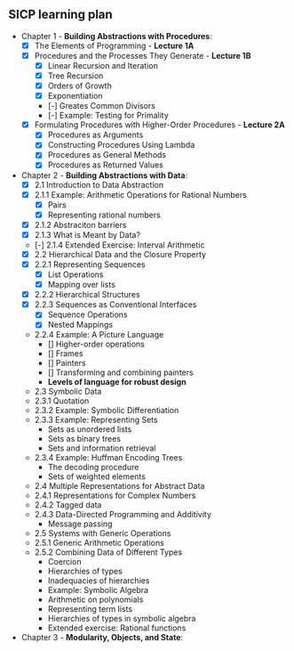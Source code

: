 ## SICP learning plan
* Chapter 1 - **Building Abstractions with Procedures**:
  - [x] The Elements of Programming - **Lecture 1A**
  - [x] Procedures and the Processes They Generate - **Lecture 1B**
    - [x] Linear Recursion and Iteration
    - [x] Tree Recursion
    - [x] Orders of Growth
    - [x] Exponentiation
    - [-] Greates Common Divisors
    - [-] Example: Testing for Primality 
  - [x] Formulating Procedures with Higher-Order Procedures - **Lecture 2A**
    - [x] Procedures as Arguments
    - [x] Constructing Procedures Using Lambda
    - [x] Procedures as General Methods
    - [x] Procedures as Returned Values  
* Chapter 2 - **Building Abstractions with Data**:
  - [x] 2.1 Introduction to Data Abstraction
  - [x] 2.1.1 Example: Arithmetic Operations for Rational Numbers
      - [x] Pairs
      - [x] Representing rational numbers
  - [x] 2.1.2 Abstraciton barriers
  - [x] 2.1.3 What is Meant by Data?
  - [-] 2.1.4 Extended Exercise: Interval Arithmetic
  - [x] 2.2 Hierarchical Data and the Closure Property
  - [x] 2.2.1 Representing Sequences
    - [x] List Operations
    - [x] Mapping over lists
  - [x] 2.2.2 Hierarchical Structures
  - [x] 2.2.3 Sequences as Conventional Interfaces
    - [x] Sequence Operations
    - [x] Nested Mappings
  - 2.2.4 Example: A Picture Language
    - [] Higher-order operations
    - [] Frames
    - [] Painters
    - [] Transforming and combining painters
    - **Levels of language for robust design**
  - 2.3 Symbolic Data
  - 2.3.1 Quotation
  - 2.3.2 Example: Symbolic Differentiation
  - 2.3.3 Example: Representing Sets
      - Sets as unordered lists
      - Sets as binary trees
      - Sets and information retrieval
  - 2.3.4 Example: Huffman Encoding Trees
      - The decoding procedure
      - Sets of weighted elements
  - 2.4 Multiple Representations for Abstract Data
  - 2.4.1 Representations for Complex Numbers
  - 2.4.2 Tagged data
  - 2.4.3 Data-Directed Programming and Additivity
    - Message passing
  - 2.5 Systems with Generic Operations
  - 2.5.1 Generic Arithmetic Operations
  - 2.5.2 Combining Data of Different Types
    - Coercion
    - Hierarchies of types
    - Inadequacies of hierarchies
    - Example: Symbolic Algebra
    - Arithmetic on polynomials
    - Representing term lists
    - Hierarchies of types in symbolic algebra
    - Extended exercise: Rational functions  
* Chapter 3 - **Modularity, Objects, and State**:
